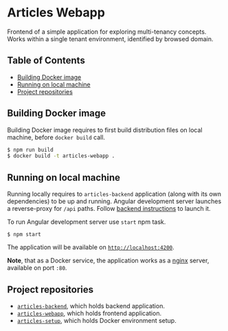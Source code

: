 # Articles Webapp

Frontend of a simple application for exploring multi-tenancy concepts. Works within a single tenant
environment, identified by browsed domain.

## Table of Contents

* [Building Docker image](#building-docker-image)
* [Running on local machine](#running-on-local-machine)
* [Project repositories](#project-repositories)

## Building Docker image

Building Docker image requires to first build distribution files on local machine,
before `docker build` call.

```bash
$ npm run build
$ docker build -t articles-webapp .
```

## Running on local machine

Running locally requires to `articles-backend` application (along with its own dependencies) to be
up and running. Angular development server launches a reverse-proxy for `/api` paths. Follow
[backend instructions][articles-backend-running] to launch it.

To run Angular development server use `start` npm task.

```shell
$ npm start
```

The application will be available on [`http://localhost:4200`](http://localhost:4200).

**Note**, that as a Docker service, the application works as a [nginx][nginx] server, available on
port `:80`.

## Project repositories

* [`articles-backend`][articles-backend], which holds backend application.
* [`articles-webapp`][articles-webapp], which holds frontend application.
* [`articles-setup`][articles-setup], which holds Docker environment setup.

[articles-backend]: https://github.com/malczuuu/articles-setup

[articles-backend-running]: https://github.com/malczuuu/articles-backend#running-on-local-machine

[articles-webapp]: https://github.com/malczuuu/articles-webapp

[articles-setup]: https://github.com/malczuuu/articles-setup

[nginx]: https://hub.docker.com/_/nginx
